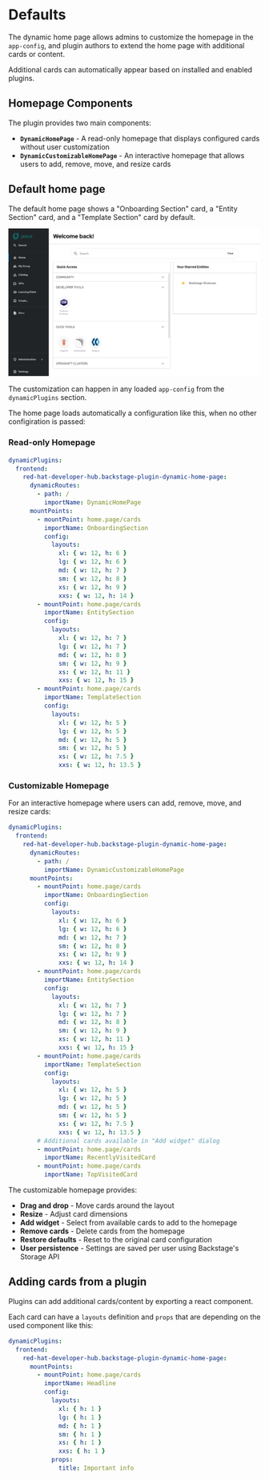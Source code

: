 # Defaults

The dynamic home page allows admins to customize the homepage in the `app-config`, and plugin authors to extend the home page with additional cards or content.

Additional cards can automatically appear based on installed and enabled plugins.

## Homepage Components

The plugin provides two main components:

- **`DynamicHomePage`** - A read-only homepage that displays configured cards without user customization
- **`DynamicCustomizableHomePage`** - An interactive homepage that allows users to add, remove, move, and resize cards

## Default home page

The default home page shows a "Onboarding Section" card, a "Entity Section" card, and a "Template Section" card by default.

![Default home page](default-homepage.png)

The customization can happen in any loaded `app-config` from the `dynamicPlugins` section.

The home page loads automatically a configuration like this, when no other configiration is passed:

### Read-only Homepage

```yaml
dynamicPlugins:
  frontend:
    red-hat-developer-hub.backstage-plugin-dynamic-home-page:
      dynamicRoutes:
        - path: /
          importName: DynamicHomePage
      mountPoints:
        - mountPoint: home.page/cards
          importName: OnboardingSection
          config:
            layouts:
              xl: { w: 12, h: 6 }
              lg: { w: 12, h: 6 }
              md: { w: 12, h: 7 }
              sm: { w: 12, h: 8 }
              xs: { w: 12, h: 9 }
              xxs: { w: 12, h: 14 }
        - mountPoint: home.page/cards
          importName: EntitySection
          config:
            layouts:
              xl: { w: 12, h: 7 }
              lg: { w: 12, h: 7 }
              md: { w: 12, h: 8 }
              sm: { w: 12, h: 9 }
              xs: { w: 12, h: 11 }
              xxs: { w: 12, h: 15 }
        - mountPoint: home.page/cards
          importName: TemplateSection
          config:
            layouts:
              xl: { w: 12, h: 5 }
              lg: { w: 12, h: 5 }
              md: { w: 12, h: 5 }
              sm: { w: 12, h: 5 }
              xs: { w: 12, h: 7.5 }
              xxs: { w: 12, h: 13.5 }
```

### Customizable Homepage

For an interactive homepage where users can add, remove, move, and resize cards:

```yaml
dynamicPlugins:
  frontend:
    red-hat-developer-hub.backstage-plugin-dynamic-home-page:
      dynamicRoutes:
        - path: /
          importName: DynamicCustomizableHomePage
      mountPoints:
        - mountPoint: home.page/cards
          importName: OnboardingSection
          config:
            layouts:
              xl: { w: 12, h: 6 }
              lg: { w: 12, h: 6 }
              md: { w: 12, h: 7 }
              sm: { w: 12, h: 8 }
              xs: { w: 12, h: 9 }
              xxs: { w: 12, h: 14 }
        - mountPoint: home.page/cards
          importName: EntitySection
          config:
            layouts:
              xl: { w: 12, h: 7 }
              lg: { w: 12, h: 7 }
              md: { w: 12, h: 8 }
              sm: { w: 12, h: 9 }
              xs: { w: 12, h: 11 }
              xxs: { w: 12, h: 15 }
        - mountPoint: home.page/cards
          importName: TemplateSection
          config:
            layouts:
              xl: { w: 12, h: 5 }
              lg: { w: 12, h: 5 }
              md: { w: 12, h: 5 }
              sm: { w: 12, h: 5 }
              xs: { w: 12, h: 7.5 }
              xxs: { w: 12, h: 13.5 }
        # Additional cards available in "Add widget" dialog
        - mountPoint: home.page/cards
          importName: RecentlyVisitedCard
        - mountPoint: home.page/cards
          importName: TopVisitedCard
```

The customizable homepage provides:

- **Drag and drop** - Move cards around the layout
- **Resize** - Adjust card dimensions
- **Add widget** - Select from available cards to add to the homepage
- **Remove cards** - Delete cards from the homepage
- **Restore defaults** - Reset to the original card configuration
- **User persistence** - Settings are saved per user using Backstage's Storage API

## Adding cards from a plugin

Plugins can add additional cards/content by exporting a react component.

Each card can have a `layouts` definition and `props` that are depending on the used component like this:

```yaml
dynamicPlugins:
  frontend:
    red-hat-developer-hub.backstage-plugin-dynamic-home-page:
      mountPoints:
        - mountPoint: home.page/cards
          importName: Headline
          config:
            layouts:
              xl: { h: 1 }
              lg: { h: 1 }
              md: { h: 1 }
              sm: { h: 1 }
              xs: { h: 1 }
              xxs: { h: 1 }
            props:
              title: Important info
```

